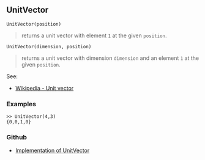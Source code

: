 ## UnitVector

```
UnitVector(position)
```

> returns a unit vector with element `1` at the given `position`.

```
UnitVector(dimension, position)
```

> returns a unit vector with dimension `dimension` and an element `1` at the given `position`.

See:  
* [Wikipedia - Unit vector](http://en.wikipedia.org/wiki/Unit_vector)  

### Examples

```
>> UnitVector(4,3)
{0,0,1,0}
```

### Github

* [Implementation of UnitVector](https://github.com/axkr/symja_android_library/blob/master/symja_android_library/matheclipse-core/src/main/java/org/matheclipse/core/builtin/LinearAlgebra.java#L5623) 
